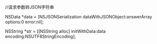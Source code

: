 //请求参数转JSON字符串

NSData *data = [NSJSONSerialization dataWithJSONObject:answerArray options:0 error:nil];

NSString *str = [[NSString alloc] initWithData:data encoding:NSUTF8StringEncoding];